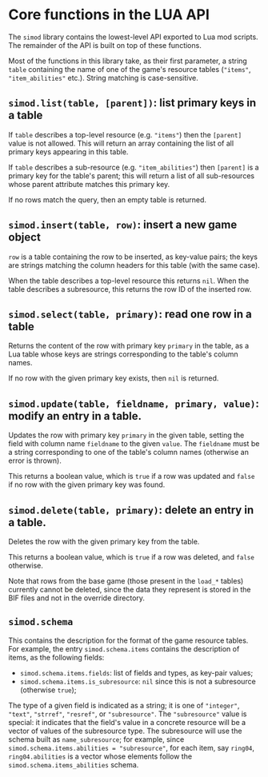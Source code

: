 # Core functions in the LUA API


The `simod` library contains the lowest-level API exported to Lua mod
scripts. The remainder of the API is built on top of these functions.

Most of the functions in this library take, as their first parameter,
a string `table` containing the name of one of the game's resource tables
(`"items"`, `"item_abilities"` etc.).
String matching is case-sensitive.

## `simod.list(table, [parent])`: list primary keys in a table

If `table` describes a top-level resource (e.g. `"items"`) then
the `[parent]` value is not allowed.
This will return an array containing the list of all primary keys
appearing in this table.

If `table` describes a sub-resource (e.g. `"item_abilities"`) then
`[parent]` is a primary key for the table's parent;
this will return a list of all sub-resources whose parent attribute
matches this primary key.

If no rows match the query, then an empty table is returned.

## `simod.insert(table, row)`: insert a new game object

`row` is a table containing the row to be inserted, as key-value
pairs; the keys are strings matching the column headers for this table
(with the same case).

When the table describes a top-level resource this returns `nil`.
When the table describes a subresource, this returns the row ID of the
inserted row.

## `simod.select(table, primary)`: read one row in a table

Returns the content of the row with primary key `primary`
in the table, as a Lua table whose keys are strings
corresponding to the table's column names.

If no row with the given primary key exists, then `nil` is returned.

## `simod.update(table, fieldname, primary, value)`: modify an entry in a table.

Updates the row with primary key `primary` in the given table,
setting the field with column name `fieldname` to the given `value`.
The `fieldname` must be a string corresponding to one of the table's
column names (otherwise an error is thrown).

This returns a boolean value, which is `true` if a row was updated
and `false` if no row with the given primary key was found.

## `simod.delete(table, primary)`: delete an entry in a table.

Deletes the row with the given primary key from the table.

This returns a boolean value, which is `true` if a row was deleted,
and `false` otherwise.

Note that rows from the base game (those present in the `load_*` tables)
currently cannot be deleted,
since the data they represent is stored in the BIF files
and not in the override directory.

## `simod.schema`

This contains the description for the format of the game resource tables.
For example, the entry `simod.schema.items` contains the description of
items, as the following fields:

 - `simod.schema.items.fields`: list of fields and types, as key-pair values;
 - `simod.schema.items.is_subresource`: `nil` since this is not a
   subresource (otherwise `true`);

The type of a given field is indicated as a string; it is one of
`"integer"`, `"text"`, `"strref"`, `"resref"`, or `"subresource"`.
The `"subresource"` value is special: it indicates that the field's value
in a concrete resource will be a vector of values of the subresource
type.
The subresource will use the schema built as `name_subresource`;
for example, since `simod.schema.items.abilities = "subresource"`,
for each item, say `ring04`, `ring04.abilities` is a vector
whose elements follow the `simod.schema.items_abilities` schema.
